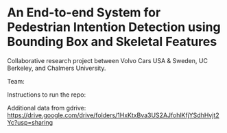 # **An End-to-end System for Pedestrian Intention Detection using Bounding Box and Skeletal Features** 

Collaborative research project between Volvo Cars USA & Sweden, UC Berkeley, and Chalmers University.

Team:



Instructions to run the repo:

Additional data from gdrive: 
https://drive.google.com/drive/folders/1HxKtxBva3US2AJfohlKfjYSdhHvjt2Yc?usp=sharing


